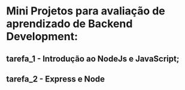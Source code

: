 # Mini Projetos para avaliação de aprendizado de Backend Development:
## tarefa_1 - Introdução ao NodeJs e JavaScript;
## tarefa_2 - Express e Node